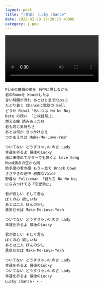 ```yaml
---
layout: post
title: "[音楽] lucky chance"
date: 2022-02-20 17:20:23 +0900
category: j-pop
---
```


<div class="video-container">
    <video id="player" class="video-js vjs-default-skin vjs-big-play-centered" data-json="/public/json/lucky_chance.json"></video>
</div>

```
Pinkの薔薇の束を 背中に隠しながら
君のRoomを Knockしたよ
甘い時間が流れ あとひと息でKissに
たどり着く Chanceに電話の Bell
どうせ Rival「あいつは No No No」
Date の誘い 「二枚目禁止」
燃える瞳 読みあったね
君も同じ気持ちさ
あとは何か きっかけさえ
つかまえれば Make-Me-Love-Yeah

ついてない どうすりゃいいのさ Lady
幸運を祈るよ 最後のLucky
渚に車停めてギターでも弾くよ Love Song
Mood満点の空から雨
助手席の君の顔 もう一息で Knock Down
ささやきの途中 邪魔なVoice
野暮な Policeman 「君たち No No No」
にらみつけてる「恋愛禁止」

君が欲しい そして君も
ぼくの心 欲しいね
あとは二人 ほんの少し
勇気だせば Make-Me-Love-Yeah

ついてない どうすりゃいいのさ Lady
幸運を祈るよ 最後のLucky

君が欲しい そして君も
ぼくの心 欲しいね
あとは二人 ほんの少し
勇気だせば Make-Me-Love-Yeah

ついてない どうすりゃいいのさ Lady
幸運を祈るよ 最後のLucky
ついてない どうすりゃいいのさ Lady
幸運を祈るよ 最後のLucky
Lucky Chance・・・
```